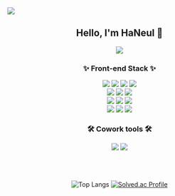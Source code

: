 <img src="https://capsule-render.vercel.app/api?type=waving&color=5383FF&height=200&section=header&text=Neuri%20Github!&fontSize=65&fontColor=DDE7FF" />

<div align ="center">
    <div>
        <h2>
          Hello, I'm HaNeul 👏
        </h2>
      <div>
        <a href="https://hits.seeyoufarm.com"><img src="https://hits.seeyoufarm.com/api/count/incr/badge.svg?url=https%3A%2F%2Fgithub.com%2FOH-Neuri&count_bg=%237192FF&title_bg=%23202FB8&icon=&icon_color=%23E7E7E7&title=hits&edge_flat=false"/></a>
    </div>
    <div>
      <h3> ✨ Front-end Stack ✨</h3>  
      <div>
        <img src="https://img.shields.io/badge/HTML5-E34F26?style=for-the-badge&logo=html5&logoColor=white"/>
        <img src="https://img.shields.io/badge/CSS-239120?&style=for-the-badge&logo=css3&logoColor=white"/>
        <img src="https://img.shields.io/badge/JavaScript-F7DF1E?style=for-the-badge&logo=JavaScript&logoColor=white"/>
        <img src="https://img.shields.io/badge/TypeScript-007ACC?style=for-the-badge&logo=typescript&logoColor=white"/>
      </div>
    </div>
  <div>
    <img src="https://img.shields.io/badge/React-20232A?style=for-the-badge&logo=react&logoColor=61DAFB"/>
    <img src="https://img.shields.io/badge/Next.js-000?logo=nextdotjs&logoColor=fff&style=for-the-badge"/>
    <img src="https://img.shields.io/badge/Vue.js-35495E?style=for-the-badge&logo=vue.js&logoColor=4FC08D"/>
  </div>
    <div>
      <img src="https://img.shields.io/badge/jQuery-0769AD?style=for-the-badge&logo=jquery&logoColor=white"/>
      <img src="https://img.shields.io/badge/Dart-0175C2?style=for-the-badge&logo=dart&logoColor=white"/>
      <img src="https://img.shields.io/badge/Flutter-02569B?style=for-the-badge&logo=flutter&logoColor=white"/>
    </div>
    <div>
        <img src="https://img.shields.io/badge/Tailwind_CSS-38B2AC?style=for-the-badge&logo=tailwind-css&logoColor=white"/>
      <img src="https://img.shields.io/badge/styled--components-DB7093?style=for-the-badge&logo=styled-components&logoColor=white"/>
        <img src="https://img.shields.io/badge/storybook-FF4785?style=for-the-badge&logo=storybook&logoColor=white"/>
    </div>
    <div>
      <h3> 🛠 Cowork tools 🛠 </h3>
      <div>
        <img src="https://img.shields.io/badge/GitHub-100000?style=for-the-badge&logo=github&logoColor=white"/>
        <img src="https://img.shields.io/badge/Figma-F24E1E?style=for-the-badge&logo=figma&logoColor=white"/>
      </div>
    </div>
    </br>
    </br>
    </br>
     <div>
    <div>
        
  ![Top Langs](https://github-readme-stats.vercel.app/api/top-langs/?username=anuraghazra&layout=compact)
  [![Solved.ac Profile](http://mazassumnida.wtf/api/v2/generate_badge?boj=moho009804)](https://solved.ac/moho009804/)
  


      
  </div>
</div>





